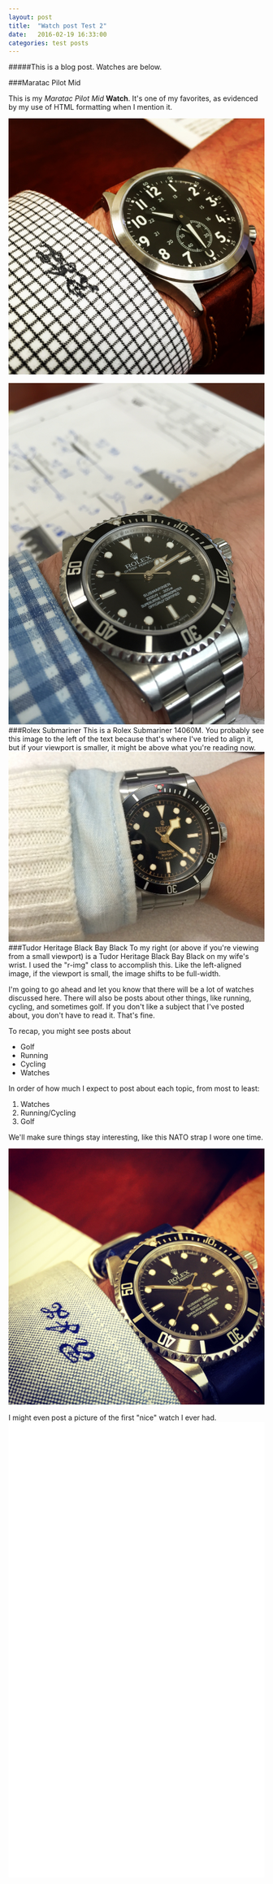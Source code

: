 ```yaml
---
layout: post
title:  "Watch post Test 2"
date:   2016-02-19 16:33:00
categories: test posts
---
```


#####This is a blog post. Watches are below.

###Maratac Pilot Mid

This is my _Maratac_ _Pilot_ _Mid_ **Watch**. It's one of my favorites, as evidenced by my use of HTML formatting when I mention it.

![Example Image](/assets/images/Maratac-Pilot-Mid-wrist.jpg "Example Image") 

<img src="/assets/images/14060M_wrist.jpg" alt="Left-aligned image" class="l-img">
###Rolex Submariner 
This is a Rolex Submariner 14060M. You probably see this image to the left of the text because that's where I've tried to align it, but if your viewport is smaller, it might be above what you're reading now.

<img src="/assets/images/Heritage_Black_Bay_wrist.jpg" alt="Left-aligned image" class="r-img">
###Tudor Heritage Black Bay Black
To my right (or above if you're viewing from a small viewport) is a Tudor Heritage Black Bay Black on my wife's wrist. I used the "r-img" class to accomplish this. Like the left-aligned image, if the viewport is small, the image shifts to be full-width.



I'm going to go ahead and let you know that there will be a lot of watches discussed here. There will also be posts about other things, like running, cycling, and sometimes golf. If you don't like a subject that I've posted about, you don't have to read it. That's fine.

To recap, you might see posts about

- Golf
- Running
- Cycling
- Watches

In order of how much I expect to post about each topic, from most to least:

1. Watches
2. Running/Cycling
3. Golf

We'll make sure things stay interesting, like this NATO strap I wore one time.

![Example Image](/assets/images/14060M_on_Nato_wrist.jpg "Example Image") 

I might even post a picture of the first "nice" watch I ever had.
<img src="/assets/images/Citizen_EcoDrive_PP.jpg" alt="Left-aligned image" class="l-img">
